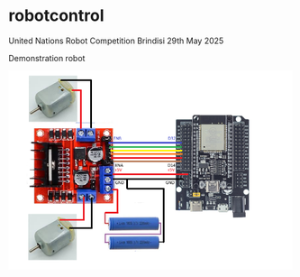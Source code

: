 # robotcontrol
United Nations Robot Competition
Brindisi 29th May 2025

Demonstration robot

![alt text](https://github.com/nestaale/robotcontrol/blob/main/schema.png?raw=true)
